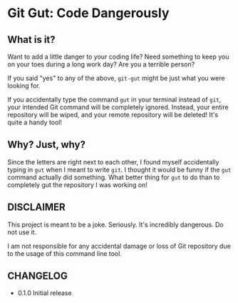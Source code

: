 # Git Gut: Code Dangerously

## What is it?

Want to add a little danger to your coding life? Need something to keep you on your toes during a long work day? Are you a terrible person?

If you said "yes" to any of the above, `git-gut` might be just what you were looking for.

If you accidentally type the command `gut` in your terminal instead of `git`, your intended Git command will be completely ignored. Instead, your entire repository will be wiped, and your remote repository will be deleted! It's quite a handy tool!

## Why? Just, why?

Since the letters are right next to each other, I found myself accidentally typing in `gut` when I meant to write `git`. I thought it would be funny if the `gut` command actually did something. What better thing for `gut` to do than to completely gut the repository I was working on!

## DISCLAIMER

This project is meant to be a joke. Seriously. It's incredibly dangerous. Do not use it.

I am not responsible for any accidental damage or loss of Git repository due to the usage of this command line tool.

## CHANGELOG

- 0.1.0 Initial release
